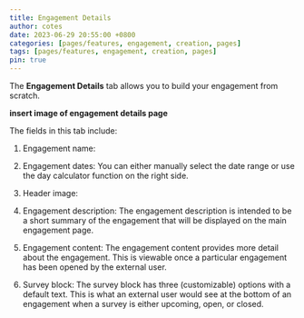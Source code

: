 ```yaml
---
title: Engagement Details
author: cotes
date: 2023-06-29 20:55:00 +0800
categories: [pages/features, engagement, creation, pages]
tags: [pages/features, engagement, creation, pages]
pin: true
---
```



The **Engagement Details** tab allows you to build your engagement from scratch. 

**insert image of engagement details page**  

The fields in this tab include:
1. Engagement name:
   
3. Engagement dates: You can either manually select the date range or use the day calculator function on the right side.
   
5. Header image:
   
7. Engagement description: The engagement description is intended to be a short summary of the engagement that will be displayed on the main engagement page.
   
9. Engagement content: The engagement content provides more detail about the engagement. This is viewable once a particular engagement has been opened by the external user.
    
11. Survey block: The survey block has three (customizable) options with a default text. This is what an external user would see at the bottom of an engagement when a survey is either upcoming, open, or closed.
    
